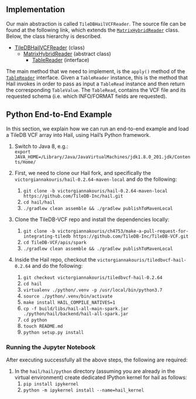## Implementation
Our main abstraction is called `TileDBHailVCFReader`. The source file can be found at the following link, which extends 
the [`MatrixHybridReader`](https://github.com/TileDB-Inc/hail/blob/victorgiannakouris/tiledbvcf-hail-0.2.64/hail/src/main/scala/is/hail/expr/ir/MatrixIR.scala#L114) class. Below, the class hierarchy is described.

- [TileDBHailVCFReader](https://github.com/TileDB-Inc/TileDB-VCF/blob/victorgiannakouris/ch4753/make-a-pull-request-for-integrating-tiledb/apis/spark/src/main/scala/TileDBVCFHailReader.scala) (class)
   - [MatrixHybridReader](https://github.com/TileDB-Inc/hail/blob/victorgiannakouris/tiledbvcf-hail-0.2.64/hail/src/main/scala/is/hail/expr/ir/MatrixIR.scala#L114) (abstract class)
     - [TableReader](https://github.com/TileDB-Inc/hail/blob/victorgiannakouris/tiledbvcf-hail-0.2.64/hail/src/main/scala/is/hail/expr/ir/TableIR.scala#L406) (interface)

The main method that we need to implement, is the `apply()` method of the [`TableReader`](https://github.com/TileDB-Inc/hail/blob/victorgiannakouris/tiledbvcf-hail-0.2.64/hail/src/main/scala/is/hail/expr/ir/TableIR.scala#L409) interface. 
Given a `TableReader` instance, this is the method that Hail invokes in order to pass as input a `TableRead` instance 
and then return the corresponding `TableValue`. The `TableRead`, contains the VCF file and its requested schema 
(i.e. which INFO/FORMAT fields are requested).




## Python End-to-End Example
In this section, we explain how we can run an end-to-end example and load a TileDB VCF array into Hail, using Hail’s Python framework.

1. Switch to Java 8, e.g.:<br>
   `export JAVA_HOME=/Library/Java/JavaVirtualMachines/jdk1.8.0_201.jdk/Contents/Home/`

2. First, we need to clone our Hail fork, and specifically the `victorgiannakouris/hail-0.2.64-maven-local` and do the following:<br>
   1. `git clone -b victorgiannakouris/hail-0.2.64-maven-local https://github.com/TileDB-Inc/hail.git`
   2. `cd hail/hail`
   3. `./gradlew clean assemble && ./gradlew publishToMavenLocal` 

3. Clone the TileDB-VCF repo and install the dependencies locally:
    1. `git clone -b victorgiannakouris/ch4753/make-a-pull-request-for-integrating-tiledb https://github.com/TileDB-Inc/TileDB-VCF.git`
    2. `cd TileDB-VCF/apis/spark`
    3.  `./gradlew clean assemble && ./gradlew publishToMavenLocal`

4. Inside the Hail repo, checkout the `victorgiannakouris/tiledbvcf-hail-0.2.64` and do the following:<br>
   1. `git checkout victorgiannakouris/tiledbvcf-hail-0.2.64`
   2. `cd hail`
   5. `virtualenv ./python/.venv -p /usr/local/bin/python3.7`
   6.  `source ./python/.venv/bin/activate`
   7. `make install HAIL_COMPILE_NATIVES=1` 
   8. `cp -f build/libs/hail-all-main-spark.jar ./python/hail/backend/hail-all-spark.jar`
   9. `cd python`
   10. `touch README.md` 
   11. `python setup.py install`
   
### Running the Jupyter Notebook
After executing successfully all the above steps, the following are required:
1. In the `hail/hail/python` directory (assuming you are already in the virtual environment) create dedicated
IPython kernel for hail as follows:
   1. `pip install ipykernel`
   2. `python -m ipykernel install --name=hail_kernel`